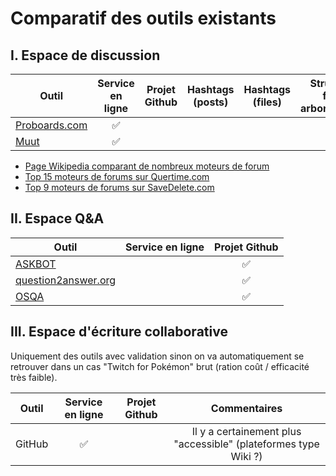 Comparatif des outils existants
==


## I. Espace de discussion

| Outil                                       |  Service en ligne   | Projet Github | Hashtags (posts) | Hashtags (files) | Structure files arborescente | Vote par catégorie (posts) |
|----------------------------------------------|:------------------:|:-------------:|:----------------:|:----------------:|:---------------------------:|:--------------------------:|
| [Proboards.com](https://www.proboards.com)      | :white_check_mark: | | | | | |
| [Muut](https://muut.com)                       | :white_check_mark: | | | | | |

* [Page Wikipedia comparant de nombreux moteurs de forum](https://en.m.wikipedia.org/wiki/Comparison_of_Internet_forum_software)
* [Top 15 moteurs de forums sur Quertime.com](http://www.quertime.com/article/15-best-online-forum-platforms-software-free-and-paid/)
* [Top 9 moteurs de forums sur SaveDelete.com](http://savedelete.com/software/best-forum-software-free-and-paid/14592/)

## II. Espace Q&A

| Outil                                       |  Service en ligne   | Projet Github |
|----------------------------------------------|:--------------------:|:--------------------:|
| [ASKBOT](https://askbot.com)                |                    | :white_check_mark:|
| [question2answer.org](http://www.question2answer.org)|           | :white_check_mark:|
| [OSQA](http://www.osqa.net)                 |                    | :white_check_mark:|



## III. Espace d'écriture collaborative

Uniquement des outils avec validation sinon on va automatiquement se retrouver dans un cas "Twitch for Pokémon" brut (ration coût / efficacité très faible).

| Outil                                       |  Service en ligne   | Projet Github | Commentaires |
|----------------------------------------------|:--------------------:|:-------------:|:-----------:|
| GitHub                                       | :white_check_mark: |               | Il y a certainement plus "accessible" (plateformes type Wiki ?) |
